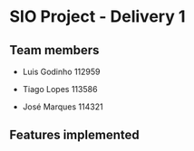 
# SIO Project - Delivery 1

## Team members

- Luis Godinho 112959

- Tiago Lopes 113586

- José Marques 114321

## Features implemented

